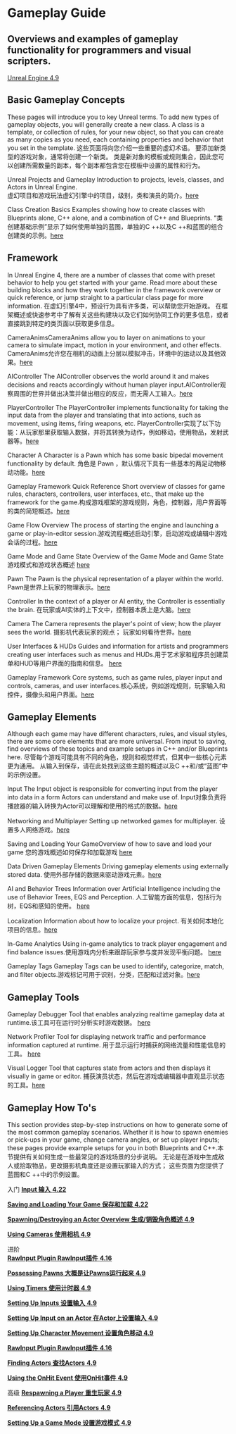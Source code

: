 # Gameplay Guide

## Overviews and examples of gameplay functionality for programmers and visual scripters.

[Unreal Engine 4.9](https://docs.unrealengine.com/en-US/SiteIndex/index.html?versions=4_9)

## Basic Gameplay Concepts

These pages will introduce you to key Unreal terms. To add new types of gameplay objects, you will generally create a new class. A class is a template, or collection of rules, for your new object, so that you can create as many copies as you need, each containing properties and behavior that you set in the template.
这些页面将向您介绍一些重要的虚幻术语。 要添加新类型的游戏对象，通常将创建一个新类。 类是新对象的模板或规则集合，因此您可以创建所需数量的副本，每个副本都包含您在模板中设置的属性和行为。

Unreal Projects and Gameplay 
Introduction to projects, levels, classes, and Actors in Unreal Engine.   
虚幻项目和游戏玩法虚幻引擎中的项目，级别，类和演员的简介。[here](https://docs.unrealengine.com/en-US/Gameplay/UnrealTerminology/index.html)  

Class Creation Basics
Examples showing how to create classes with Blueprints alone, C++ alone, and a combination of C++ and Blueprints.
“类创建基础示例”显示了如何使用单独的蓝图，单独的C ++以及C ++和蓝图的组合创建类的示例。[here](https://docs.unrealengine.com/en-US/Gameplay/ClassCreation/index.html)

## Framework

In Unreal Engine 4, there are a number of classes that come with preset behavior to help you get started with your game. Read more about these building blocks and how they work together in the framework overview or quick reference, or jump straight to a particular class page for more information.
在虚幻引擎4中，预设行为具有许多类，可以帮助您开始游戏。 在框架概述或快速参考中了解有关这些构建块以及它们如何协同工作的更多信息，或者直接跳到特定的类页面以获取更多信息。

CameraAnimsCameraAnims allow you to layer on animations to your camera to simulate impact, motion in your environment, and other effects.
CameraAnims允许您在相机的动画上分层以模拟冲击，环境中的运动以及其他效果。[here](https://docs.unrealengine.com/en-US/Gameplay/Framework/Camera/Animations/index.html)

 

AIController
The AIController observes the world around it and makes decisions and reacts accordingly without human player input.AIController观察周围的世界并做出决策并做出相应的反应，而无需人工输入。[here](https://docs.unrealengine.com/en-US/Gameplay/Framework/Controller/AIController/index.html)

 

PlayerController
The PlayerController implements functionality for taking the input data from the player and translating that into actions, such as movement, using items, firing weapons, etc.
PlayerController实现了以下功能：从玩家那里获取输入数据，并将其转换为动作，例如移动，使用物品，发射武器等。[here](https://docs.unrealengine.com/en-US/Gameplay/Framework/Controller/PlayerController/index.html)

 

Character
A Character is a Pawn which has some basic bipedal movement functionality by default.
角色是 Pawn ，默认情况下具有一些基本的两足动物移动功能。[here](https://docs.unrealengine.com/en-US/Gameplay/Framework/Pawn/Character/index.html)

 

Gameplay Framework Quick Reference
Short overview of classes for game rules, characters, controllers, user interfaces, etc., that make up the framework for the game.构成游戏框架的游戏规则，角色，控制器，用户界面等的类的简短概述。[here](https://docs.unrealengine.com/en-US/Gameplay/Framework/QuickReference/index.html)

 

Game Flow Overview
The process of starting the engine and launching a game or play-in-editor session.游戏流程概述启动引擎，启动游戏或编辑中游戏会话的过程。[here](https://docs.unrealengine.com/en-US/Gameplay/Framework/GameFlow/index.html)

 

Game Mode and Game State
Overview of the Game Mode and Game State游戏模式和游戏状态概述 [here](https://docs.unrealengine.com/en-US/Gameplay/Framework/GameMode/index.html)

 

Pawn
The Pawn is the physical representation of a player within the world.
Pawn是世界上玩家的物理表示。[here](https://docs.unrealengine.com/en-US/Gameplay/Framework/Pawn/index.html)

 

Controller
In the context of a player or AI entity, the Controller is essentially the brain.
在玩家或AI实体的上下文中，控制器本质上是大脑。[here](https://docs.unrealengine.com/en-US/Gameplay/Framework/Controller/index.html)

 

Camera
The Camera represents the player's point of view; how the player sees the world.
摄影机代表玩家的观点； 玩家如何看待世界。[here](https://docs.unrealengine.com/en-US/Gameplay/Framework/Camera/index.html)

 

User Interfaces & HUDs
Guides and information for artists and programmers creating user interfaces such as menus and HUDs.用于艺术家和程序员创建菜单和HUD等用户界面的指南和信息。
[here](https://docs.unrealengine.com/en-US/Gameplay/Framework/UIAndHUD/index.html)

 

Gameplay Framework
Core systems, such as game rules, player input and controls, cameras, and user interfaces.核心系统，例如游戏规则，玩家输入和控件，摄像头和用户界面。[here](https://docs.unrealengine.com/en-US/Gameplay/Framework/index.html)

## Gameplay Elements

Although each game may have different characters, rules, and visual styles, there are some core elements that are more universal. From input to saving, find overviews of these topics and example setups in C++ and/or Blueprints here.
尽管每个游戏可能具有不同的角色，规则和视觉样式，但其中一些核心元素更为通用。 从输入到保存，请在此处找到这些主题的概述以及C ++和/或“蓝图”中的示例设置。

Input
The Input object is responsible for converting input from the player into data in a form Actors can understand and make use of.
Input对象负责将播放器的输入转换为Actor可以理解和使用的格式的数据。[here ](https://docs.unrealengine.com/en-US/Gameplay/Input/index.html)

Networking and Multiplayer
Setting up networked games for multiplayer.  设置多人网络游戏。[here](https://docs.unrealengine.com/en-US/Gameplay/Networking/index.html)

Saving and Loading 
Your GameOverview of how to save and load your game 您的游戏概述如何保存和加载游戏 [here](https://docs.unrealengine.com/en-US/Gameplay/SaveGame/index.html)

Data Driven Gameplay Elements
Driving gameplay elements using externally stored data. 使用外部存储的数据来驱动游戏元素。[here](https://docs.unrealengine.com/en-US/Gameplay/DataDriven/index.html)

AI and Behavior Trees
Information over Artificial Intelligence including the use of Behavior Trees, EQS and Perception. 
人工智能方面的信息，包括行为树，EQS和感知的使用。
[here](https://docs.unrealengine.com/en-US/Gameplay/AI/index.html)

Localization
Information about how to localize your project. 有关如何本地化项目的信息。[here](https://docs.unrealengine.com/en-US/Gameplay/Localization/index.html)

In-Game Analytics
Using in-game analytics to track player engagement and find balance issues.使用游戏内分析来跟踪玩家参与度并发现平衡问题。 [here](https://docs.unrealengine.com/en-US/Gameplay/Analytics/index.html)

Gameplay Tags
Gameplay Tags can be used to identify, categorize, match, and filter objects.游戏标记可用于识别，分类，匹配和过滤对象。[here](https://docs.unrealengine.com/en-US/Gameplay/Tags/index.html)

## Gameplay Tools

Gameplay Debugger
Tool that enables analyzing realtime gameplay data at runtime.该工具可在运行时分析实时游戏数据。 [here](https://docs.unrealengine.com/en-US/Gameplay/Tools/GameplayDebugger/index.html)

Network Profiler
Tool for displaying network traffic and performance information captured at runtime. 用于显示运行时捕获的网络流量和性能信息的工具。 [here](https://docs.unrealengine.com/en-US/Gameplay/Tools/NetworkProfiler/index.html)

Visual Logger
Tool that captures state from actors and then displays it visually in game or editor. 捕获演员状态，然后在游戏或编辑器中直观显示状态的工具。[here](https://docs.unrealengine.com/en-US/Gameplay/Tools/VisualLogger/index.html)

## Gameplay How To's

This section provides step-by-step instructions on how to generate some of the most common gameplay scenarios. Whether it is how to spawn enemies or pick-ups in your game, change camera angles, or set up player inputs; these pages provide example setups for you in both Blueprints and C++.本节提供有关如何生成一些最常见的游戏场景的分步说明。 无论是在游戏中生成敌人或拾取物品，更改摄影机角度还是设置玩家输入的方式； 这些页面为您提供了蓝图和C ++中的示例设置。

入门
[**Input 输入** **4.22**](https://docs.unrealengine.com/en-US/Gameplay/Input/index.html)  

[**Saving and Loading Your Game 保存和加载** **4.22**](https://docs.unrealengine.com/en-US/Gameplay/SaveGame/index.html)   

[**Spawning/Destroying an Actor Overview 生成/销毁角色概述** **4.9**](https://docs.unrealengine.com/en-US/Gameplay/HowTo/SpawnAndDestroyActors/index.html)  

[**Using Cameras 使用相机** **4.9**](https://docs.unrealengine.com/en-US/Gameplay/HowTo/UsingCameras/index.html)  

进阶  
[**RawInput Plugin RawInput插件** **4.16**](https://docs.unrealengine.com/en-US/Gameplay/Input/RawInput/index.html)  

[**Possessing Pawns 大概是让Pawns运行起来** **4.9**](https://docs.unrealengine.com/en-US/Gameplay/HowTo/PossessPawns/index.html)

[**Using Timers 使用计时器** **4.9**](https://docs.unrealengine.com/en-US/Gameplay/HowTo/UseTimers/index.html)  

[**Setting Up Inputs 设置输入** **4.9**](https://docs.unrealengine.com/en-US/Gameplay/HowTo/SetUpInput/index.html)  

[**Setting Up Input on an Actor 在Actor上设置输入** **4.9**](https://docs.unrealengine.com/en-US/Gameplay/HowTo/ActorInput/index.html)  

[**Setting Up Character Movement 设置角色移动** **4.9**](https://docs.unrealengine.com/en-US/Gameplay/HowTo/CharacterMovement/index.html)  

[**RawInput Plugin RawInput插件** **4.16**](https://docs.unrealengine.com/en-US/Gameplay/Input/RawInput/index.html)  

[**Finding Actors 查找Actors** **4.9**](https://docs.unrealengine.com/en-US/Gameplay/HowTo/FindingActors/index.html)  

[**Using the OnHit Event 使用OnHit事件** **4.9**](https://docs.unrealengine.com/en-US/Gameplay/HowTo/UseOnHit/index.html)  

高级
[**Respawning a Player 重生玩家** **4.9**](https://docs.unrealengine.com/en-US/Gameplay/HowTo/RespawnPlayer/index.html)  

[**Referencing Actors 引用Actors** **4.9**](https://docs.unrealengine.com/en-US/Gameplay/HowTo/ReferenceAssets/index.html)  

[**Setting Up a Game Mode 设置游戏模式** **4.9**](https://docs.unrealengine.com/en-US/Gameplay/HowTo/SettingUpAGameMode/index.html)